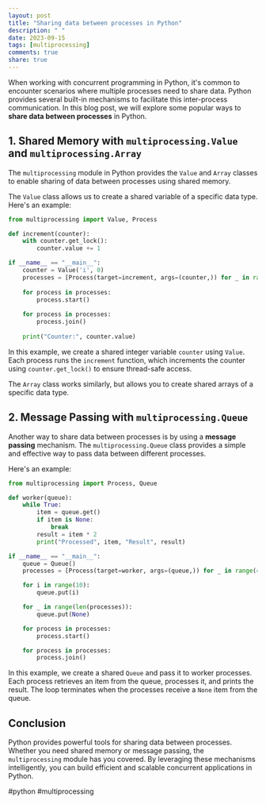 ```yaml
---
layout: post
title: "Sharing data between processes in Python"
description: " "
date: 2023-09-15
tags: [multiprocessing]
comments: true
share: true
---
```


When working with concurrent programming in Python, it's common to encounter scenarios where multiple processes need to share data. Python provides several built-in mechanisms to facilitate this inter-process communication. In this blog post, we will explore some popular ways to **share data between processes** in Python.

## 1. Shared Memory with `multiprocessing.Value` and `multiprocessing.Array`

The `multiprocessing` module in Python provides the `Value` and `Array` classes to enable sharing of data between processes using shared memory.

The `Value` class allows us to create a shared variable of a specific data type. Here's an example:

```python
from multiprocessing import Value, Process

def increment(counter):
    with counter.get_lock():
        counter.value += 1

if __name__ == "__main__":
    counter = Value('i', 0)
    processes = [Process(target=increment, args=(counter,)) for _ in range(10)]
    
    for process in processes:
        process.start()
    
    for process in processes:
        process.join()
    
    print("Counter:", counter.value)
```

In this example, we create a shared integer variable `counter` using `Value`. Each process runs the `increment` function, which increments the counter using `counter.get_lock()` to ensure thread-safe access.

The `Array` class works similarly, but allows you to create shared arrays of a specific data type.

## 2. Message Passing with `multiprocessing.Queue`

Another way to share data between processes is by using a **message passing** mechanism. The `multiprocessing.Queue` class provides a simple and effective way to pass data between different processes.

Here's an example:

```python
from multiprocessing import Process, Queue

def worker(queue):
    while True:
        item = queue.get()
        if item is None:
            break
        result = item * 2
        print("Processed", item, "Result", result)

if __name__ == "__main__":
    queue = Queue()
    processes = [Process(target=worker, args=(queue,)) for _ in range(4)]

    for i in range(10):
        queue.put(i)

    for _ in range(len(processes)):
        queue.put(None)

    for process in processes:
        process.start()

    for process in processes:
        process.join()
```

In this example, we create a shared `Queue` and pass it to worker processes. Each process retrieves an item from the queue, processes it, and prints the result. The loop terminates when the processes receive a `None` item from the queue.

## Conclusion

Python provides powerful tools for sharing data between processes. Whether you need shared memory or message passing, the `multiprocessing` module has you covered. By leveraging these mechanisms intelligently, you can build efficient and scalable concurrent applications in Python.

#python #multiprocessing